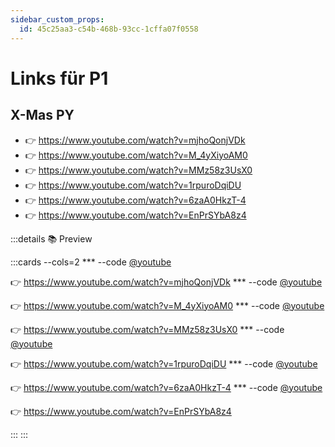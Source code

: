 ```yaml
---
sidebar_custom_props:
  id: 45c25aa3-c54b-468b-93cc-1cffa07f0558
---
```

# Links für P1

## X-Mas PY

- 👉 https://www.youtube.com/watch?v=mjhoQonjVDk
- 👉 https://www.youtube.com/watch?v=M_4yXiyoAM0
- 👉 https://www.youtube.com/watch?v=MMz58z3UsX0
- 👉 https://www.youtube.com/watch?v=1rpuroDqiDU
- 👉 https://www.youtube.com/watch?v=6zaA0HkzT-4
- 👉 https://www.youtube.com/watch?v=EnPrSYbA8z4

:::details 📚 Preview

:::cards --cols=2
*** --code
[@youtube](https://www.youtube-nocookie.com/embed/mjhoQonjVDk)

👉 https://www.youtube.com/watch?v=mjhoQonjVDk
*** --code
[@youtube](https://www.youtube-nocookie.com/embed/M_4yXiyoAM0)

👉 https://www.youtube.com/watch?v=M_4yXiyoAM0
*** --code
[@youtube](https://www.youtube-nocookie.com/embed/MMz58z3UsX0)

👉 https://www.youtube.com/watch?v=MMz58z3UsX0
*** --code
[@youtube](https://www.youtube-nocookie.com/embed/1rpuroDqiDU)

👉 https://www.youtube.com/watch?v=1rpuroDqiDU
*** --code
[@youtube](https://www.youtube-nocookie.com/embed/6zaA0HkzT-4)

👉 https://www.youtube.com/watch?v=6zaA0HkzT-4
*** --code
[@youtube](https://www.youtube-nocookie.com/embed/EnPrSYbA8z4)

👉 https://www.youtube.com/watch?v=EnPrSYbA8z4

:::
:::